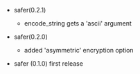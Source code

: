 - safer(0.2.1)
  - encode_string gets a 'ascii' argument

- safer(0.2.0)
    - added 'asymmetric' encryption option

- safer (0.1.0) first release
